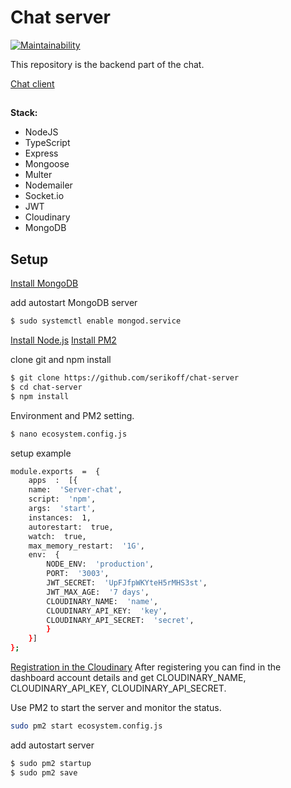 
#  Chat server
[![Maintainability](https://api.codeclimate.com/v1/badges/91f539a360f43a73835d/maintainability)](https://codeclimate.com/github/serikoff/chat-server/maintainability)

This repository is the backend part of the chat.

[Chat client](https://github.com/serikoff/chat-client)

##
  **Stack:**
-   NodeJS
-   TypeScript
-   Express
-   Mongoose
-   Multer
-   Nodemailer
-   Socket.io
-   JWT
-   Cloudinary
-   MongoDB

##  Setup

[Install MongoDB](https://docs.mongodb.com/manual/installation/)

add autostart MongoDB server
```sh
$ sudo systemctl enable mongod.service
```

[Install Node.js](https://github.com/nodesource/distributions)
[Install PM2](https://pm2.keymetrics.io/docs/usage/quick-start/)

clone git and npm install
```sh
$ git clone https://github.com/serikoff/chat-server
$ cd chat-server
$ npm install
```

Environment and PM2 setting.
```sh
$ nano ecosystem.config.js
```

setup example
```sh
module.exports  =  {
	apps  :  [{
	name:  'Server-chat',
	script:  'npm',
	args:  'start',
	instances:  1,
	autorestart:  true,
	watch:  true,
	max_memory_restart:  '1G',
	env:  {
		NODE_ENV:  'production',
		PORT:  '3003',
		JWT_SECRET:  'UpFJfpWKYteH5rMHS3st',
		JWT_MAX_AGE:  '7 days',
		CLOUDINARY_NAME:  'name',
		CLOUDINARY_API_KEY:  'key',
		CLOUDINARY_API_SECRET:  'secret',
		}
	}]
};
```
[Registration in the Cloudinary](https://cloudinary.com/users/register/free)
After registering you can find  in the dashboard account details and get
CLOUDINARY_NAME,
CLOUDINARY_API_KEY,
CLOUDINARY_API_SECRET.

Use PM2 to start the server and monitor the status.
```sh
sudo pm2 start ecosystem.config.js
```

add autostart server
```sh
$ sudo pm2 startup
$ sudo pm2 save
```
